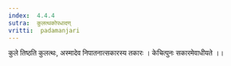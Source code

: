 ```yaml
---
index:  4.4.4
sutra:  कुलत्थकोपधादण्
vritti:  padamanjari
---
```


कुले तिष्ठति कुलत्थः, अस्मादेव निपातनात्सकारस्य तकारः । केचित्पुनः सकारमेवाधीयते ।।
